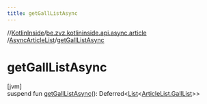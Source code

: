 ```yaml
---
title: getGallListAsync
---
```

//[KotlinInside](../../../index.html)/[be.zvz.kotlininside.api.async.article](../index.html)
/[AsyncArticleList](index.html)/[getGallListAsync](get-gall-list-async.html)

# getGallListAsync

[jvm]\
suspend fun [getGallListAsync](get-gall-list-async.html)():
Deferred<[List](https://kotlinlang.org/api/latest/jvm/stdlib/kotlin.collections/-list/index.html)<[ArticleList.GallList](
../../be.zvz.kotlininside.api.article/-article-list/-gall-list/index.html)>>




